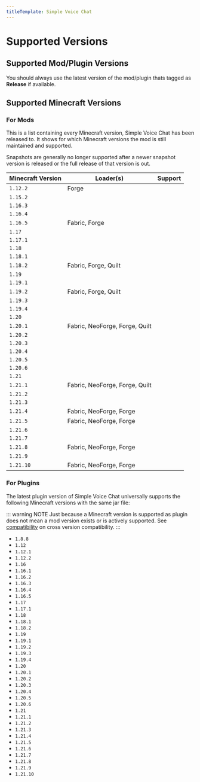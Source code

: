 ```yaml
---
titleTemplate: Simple Voice Chat
---
```


# Supported Versions

## Supported Mod/Plugin Versions

You should always use the latest version of the mod/plugin thats tagged as **Release** if available.

## Supported Minecraft Versions

### For Mods

This is a list containing every Minecraft version, Simple Voice Chat has been released to.
It shows for which Minecraft versions the mod is still maintained and supported.

Snapshots are generally no longer supported after a newer snapshot version is released or the full release of that version is out.

| Minecraft Version | Loader(s)                      | Support                                        |
| ----------------- | ------------------------------ | ---------------------------------------------- |
| `1.12.2`          | Forge                          | <Badge type="tip" text="Actively developed" /> |
| `1.15.2`          |                                | <Badge type="danger" text="No support" />      |
| `1.16.3`          |                                | <Badge type="danger" text="No support" />      |
| `1.16.4`          |                                | <Badge type="danger" text="No support" />      |
| `1.16.5`          | Fabric, Forge                  | <Badge type="tip" text="Actively developed" /> |
| `1.17`            |                                | <Badge type="danger" text="No support" />      |
| `1.17.1`          |                                | <Badge type="danger" text="No support" />      |
| `1.18`            |                                | <Badge type="danger" text="No support" />      |
| `1.18.1`          |                                | <Badge type="danger" text="No support" />      |
| `1.18.2`          | Fabric, Forge, Quilt           | <Badge type="tip" text="Actively developed" /> |
| `1.19`            |                                | <Badge type="danger" text="No support" />      |
| `1.19.1`          |                                | <Badge type="danger" text="No support" />      |
| `1.19.2`          | Fabric, Forge, Quilt           | <Badge type="tip" text="Actively developed" /> |
| `1.19.3`          |                                | <Badge type="danger" text="No support" />      |
| `1.19.4`          |                                | <Badge type="danger" text="No support" />      |
| `1.20`            |                                | <Badge type="danger" text="No support" />      |
| `1.20.1`          | Fabric, NeoForge, Forge, Quilt | <Badge type="tip" text="Actively developed" /> |
| `1.20.2`          |                                | <Badge type="danger" text="No support" />      |
| `1.20.3`          |                                | <Badge type="danger" text="No support" />      |
| `1.20.4`          |                                | <Badge type="danger" text="No support" />      |
| `1.20.5`          |                                | <Badge type="danger" text="No support" />      |
| `1.20.6`          |                                | <Badge type="danger" text="No support" />      |
| `1.21`            |                                | <Badge type="danger" text="No support" />      |
| `1.21.1`          | Fabric, NeoForge, Forge, Quilt | <Badge type="tip" text="Actively developed" /> |
| `1.21.2`          |                                | <Badge type="danger" text="No support" />      |
| `1.21.3`          |                                | <Badge type="danger" text="No support" />      |
| `1.21.4`          | Fabric, NeoForge, Forge        | <Badge type="tip" text="Actively developed" /> |
| `1.21.5`          | Fabric, NeoForge, Forge        | <Badge type="tip" text="Actively developed" /> |
| `1.21.6`          |                                | <Badge type="danger" text="No support" />      |
| `1.21.7`          |                                | <Badge type="danger" text="No support" />      |
| `1.21.8`          | Fabric, NeoForge, Forge        | <Badge type="tip" text="Actively developed" /> |
| `1.21.9`          |                                | <Badge type="danger" text="No support" />      |
| `1.21.10`         | Fabric, NeoForge, Forge        | <Badge type="tip" text="Actively developed" /> |

### For Plugins

The latest plugin version of Simple Voice Chat universally supports the following Minecraft versions with the same jar file:

::: warning NOTE
Just because a Minecraft version is supported as plugin does not mean a mod version exists or is actively supported.
See [compatibility](compatibility) on cross version compatibility.
:::

- `1.8.8`
- `1.12`
- `1.12.1`
- `1.12.2`
- `1.16`
- `1.16.1`
- `1.16.2`
- `1.16.3`
- `1.16.4`
- `1.16.5`
- `1.17`
- `1.17.1`
- `1.18`
- `1.18.1`
- `1.18.2`
- `1.19`
- `1.19.1`
- `1.19.2`
- `1.19.3`
- `1.19.4`
- `1.20`
- `1.20.1`
- `1.20.2`
- `1.20.3`
- `1.20.4`
- `1.20.5`
- `1.20.6`
- `1.21`
- `1.21.1`
- `1.21.2`
- `1.21.3`
- `1.21.4`
- `1.21.5`
- `1.21.6`
- `1.21.7`
- `1.21.8`
- `1.21.9`
- `1.21.10`

